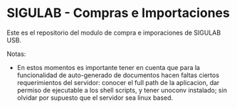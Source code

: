 SIGULAB - Compras e Importaciones
=========================

Este es el repositorio del modulo de compra e imporaciones de SIGULAB USB.

Notas:

- En estos momentos es importante tener en cuenta que para la funcionalidad de auto-generado de documentos hacen faltas ciertos requerimientos del servidor: conocer el full path de la aplicacion, dar permiso de ejecutable a los shell scripts, y tener unoconv instalado; sin olvidar por supuesto que el servidor sea linux based.
